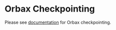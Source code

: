 # Orbax Checkpointing

Please see [documentation](https://github.com/google/orbax/blob/main/docs/checkpoint.md)
for Orbax checkpointing.
